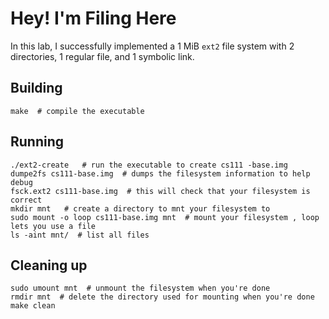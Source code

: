 # Hey! I'm Filing Here

In this lab, I successfully implemented a 1 MiB `ext2` file system with 2 directories, 1 regular file, and 1 symbolic link.

## Building

```
make  # compile the executable
```

## Running

```
./ext2-create   # run the executable to create cs111 -base.img
dumpe2fs cs111-base.img  # dumps the filesystem information to help debug
fsck.ext2 cs111-base.img  # this will check that your filesystem is correct
mkdir mnt   # create a directory to mnt your filesystem to
sudo mount -o loop cs111-base.img mnt  # mount your filesystem , loop lets you use a file
ls -aint mnt/  # list all files
```


## Cleaning up

```
sudo umount mnt  # unmount the filesystem when you're done
rmdir mnt  # delete the directory used for mounting when you're done
make clean
```
